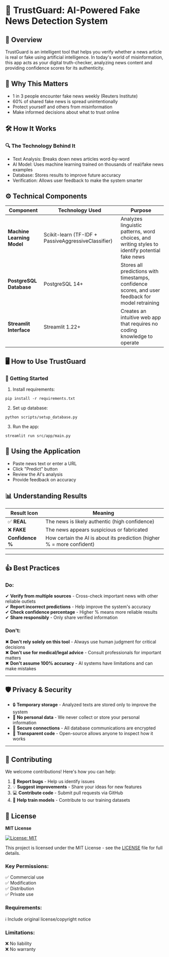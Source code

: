 # 📰 TrustGuard: AI-Powered Fake News Detection System
## 🌟 Overview
TrustGuard is an intelligent tool that helps you verify whether a news article is real or fake using artificial intelligence. In today's world of misinformation, this app acts as your digital truth-checker, analyzing news content and providing confidence scores for its authenticity.


## 🚀 Why This Matters
- 1 in 3 people encounter fake news weekly (Reuters Institute)
- 60% of shared fake news is spread unintentionally
- Protect yourself and others from misinformation
- Make informed decisions about what to trust online

## 🛠️ How It Works
### 🔍 The Technology Behind It
- Text Analysis: Breaks down news articles word-by-word
- AI Model: Uses machine learning trained on thousands of real/fake news examples
- Database: Stores results to improve future accuracy
- Verification: Allows user feedback to make the system smarter

## ⚙️ Technical Components

| Component               | Technology Used          | Purpose                                                                 |
|-------------------------|--------------------------|-------------------------------------------------------------------------|
| **Machine Learning Model** | Scikit-learn (TF-IDF + PassiveAggressiveClassifier) | Analyzes linguistic patterns, word choices, and writing styles to identify potential fake news |
| **PostgreSQL Database**   | PostgreSQL 14+           | Stores all predictions with timestamps, confidence scores, and user feedback for model retraining |
| **Streamlit Interface**   | Streamlit 1.22+          | Creates an intuitive web app that requires no coding knowledge to operate |

## 🖥️ How to Use TrustGuard
### 🏁 Getting Started
1. Install requirements:
```
pip install -r requirements.txt
```
2. Set up database:
```
python scripts/setup_database.py
```
3. Run the app:
```
streamlit run src/app/main.py
```
## 🔎 Using the Application
- Paste news text or enter a URL
- Click "Predict" button
- Review the AI's analysis
- Provide feedback on accuracy


## 📊 Understanding Results

| Result Icon | Meaning |
|-------------|---------|
| ✅ **REAL** | The news is likely authentic (high confidence) |
| ❌ **FAKE** | The news appears suspicious or fabricated |
| **Confidence %** | How certain the AI is about its prediction (higher % = more confident) |

---

## 👍 Best Practices

### Do:
✔ **Verify from multiple sources** - Cross-check important news with other reliable outlets  
✔ **Report incorrect predictions** - Help improve the system's accuracy  
✔ **Check confidence percentage** - Higher % means more reliable results  
✔ **Share responsibly** - Only share verified information  

### Don't:
✖ **Don't rely solely on this tool** - Always use human judgment for critical decisions  
✖ **Don't use for medical/legal advice** - Consult professionals for important matters  
✖ **Don't assume 100% accuracy** - AI systems have limitations and can make mistakes  

---

## 🛡️ Privacy & Security

- 🔒 **Temporary storage** - Analyzed texts are stored only to improve the system  
- 👤 **No personal data** - We never collect or store your personal information  
- 🔐 **Secure connections** - All database communications are encrypted  
- 📜 **Transparent code** - Open-source allows anyone to inspect how it works  

---

## 🤝 Contributing

We welcome contributions! Here's how you can help:

1. 🐛 **Report bugs** - Help us identify issues  
2. 💡 **Suggest improvements** - Share your ideas for new features  
3. 💻 **Contribute code** - Submit pull requests via GitHub  
4. 🧠 **Help train models** - Contribute to our training datasets  


## 📜 License

**MIT License**  

[![License: MIT](https://img.shields.io/badge/License-MIT-yellow.svg)](https://opensource.org/licenses/MIT)

This project is licensed under the MIT License - see the [LICENSE](LICENSE) file for full details.

### Key Permissions:
✅ Commercial use  
✅ Modification  
✅ Distribution  
✅ Private use  

### Requirements:
ℹ️ Include original license/copyright notice  

### Limitations:
❌ No liability  
❌ No warranty  
